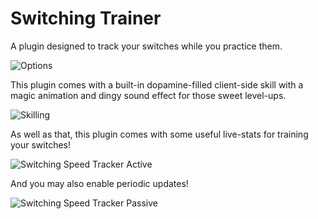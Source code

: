 # Switching Trainer
A plugin designed to track your switches while you practice them.

![Options](https://i.imgur.com/22NQaIS.png)

This plugin comes with a built-in dopamine-filled client-side skill with a magic animation and dingy sound effect for those sweet level-ups.

![Skilling](https://i.imgur.com/4GvnFnG.gif)


As well as that, this plugin comes with some useful live-stats for training your switches!

![Switching Speed Tracker Active](https://i.imgur.com/YGHKycq.png)

And you may also enable periodic updates!

![Switching Speed Tracker Passive](https://i.imgur.com/u6YDb3j.png)
